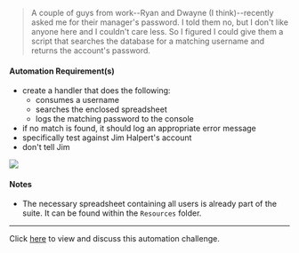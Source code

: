 > A couple of guys from work--Ryan and Dwayne (I think)--recently asked me for their manager's password. I told them no, but I don't like anyone here and I couldn't care less. So I figured I could give them a script that searches the database for a matching username and returns the account's password.

#### Automation Requirement(s)
- create a handler that does the following:
    - consumes a username
    - searches the enclosed spreadsheet
    - logs the matching password to the console
- if no match is found, it should log an appropriate error message
- specifically test against Jim Halpert's account
- don't tell Jim

<img src="https://user-images.githubusercontent.com/4438390/104669593-5675fe80-56a8-11eb-89c0-c22844a40eb0.gif">

#### Notes
- The necessary spreadsheet containing all users is already part of the suite. It can be found within the `Resources` folder.

---

Click [here](https://github.com/TestPlant/sensetalk-solutions/discussions/5) to view and discuss this automation challenge.
